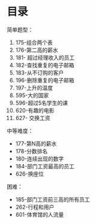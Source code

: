 # 目录



简单题型：<br/>

1. 175-组合两个表
2. 176-第二高的薪水
3. 181- 超过经理收入的员工
4. 182-查找重复的电子邮箱
5. 183-从不订购的客户
6. 196-删除重复的电子邮箱
7. 197-上升的温度
8. 595-大的国家
9. 596-超过5名学生的课
10. 620-有趣的电影
11. 627- 交换工资



中等难度：<br/>

- 177-第N高的薪水
- 178-分数排名
- 180-连续出现的数字
- 184-部门工资最高的员工
- 626-换座位



困难： <br/>

- 185-部门工资前三高的所有员工
- 262-行程和用户
- 601-体育馆的人流量

